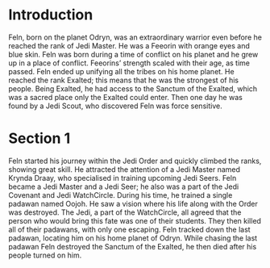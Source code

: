 # Introduction

Feln, born on the planet Odryn, was an extraordinary warrior even before he reached the rank of Jedi Master.
He was a Feeorin with orange eyes and blue skin.
Feln was born during a time of conflict on his planet and he grew up in a place of conflict.
Feeorins’ strength scaled with their age, as time passed.
Feln ended up unifying all the tribes on his home planet.
He reached the rank Exalted; this means that he was the strongest of his people.
Being Exalted, he had access to the Sanctum of the Exalted, which was a sacred place only the Exalted could enter.
Then one day he was found by a Jedi Scout, who discovered Feln was force sensitive.

# Section 1

Feln started his journey within the Jedi Order and quickly climbed the ranks, showing great skill.
He attracted the attention of a Jedi Master named Krynda Draay, who specialised in training upcoming Jedi Seers.
Feln became a Jedi Master and a Jedi Seer; he also was a part of the Jedi Covenant and Jedi WatchCircle.
During his time, he trained a single padawan named Oojoh.
He saw a vision where his life along with the Order was destroyed.
The Jedi, a part of the WatchCircle, all agreed that the person who would bring this fate was one of their students.
They then killed all of their padawans, with only one escaping.
Feln tracked down the last padawan, locating him on his home planet of Odryn.
While chasing the last padawan Feln destroyed the Sanctum of the Exalted, he then died after his people turned on him.
